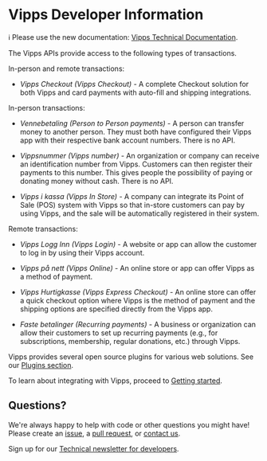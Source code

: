 <!-- START_METADATA
---
title: Introduction
sidebar_position: 1
hide_table_of_contents: true
pagination_next: null
pagination_prev: null
---
END_METADATA -->

# Vipps Developer Information

<!-- START_COMMENT -->

ℹ️ Please use the new documentation:
[Vipps Technical Documentation](https://vippsas.github.io/vipps-developer-docs/).

<!-- END_COMMENT -->

The Vipps APIs provide access to the following types of transactions.

In-person and remote transactions:

- _Vipps Checkout (Vipps Checkout)_ - A complete Checkout solution for both Vipps and card payments with auto-fill and shipping integrations.

In-person transactions:

- _Vennebetaling (Person to Person payments)_ - A person can transfer money to another person. They must both have configured their Vipps app with their respective bank account numbers. There is no API.

- _Vippsnummer (Vipps number)_ - An organization or company can receive an identification number from Vipps. Customers can then register their payments to this number. This gives people the possibility of paying or donating money without cash. There is no API.

- _Vipps i kassa (Vipps In Store)_ - A company can integrate its Point of Sale (POS) system with Vipps so that in-store customers can pay by using Vipps, and the sale will be automatically registered in their system.

Remote transactions:

- _Vipps Logg Inn (Vipps Login)_ - A website or app can allow the customer to log in by using their Vipps account.

- _Vipps på nett (Vipps Online)_ - An online store or app can offer Vipps as a method of payment.

- _Vipps Hurtigkasse (Vipps Express Checkout)_ - An online store can offer a quick checkout option where Vipps is the method of payment and the shipping options are specified directly from the Vipps app.

- _Faste betalinger (Recurring payments)_ - A business or organization can allow their customers to set up recurring payments (e.g., for subscriptions, membership, regular donations, etc.) through Vipps.

Vipps provides several open source plugins for various web solutions.
See our [Plugins section](https://github.com/vippsas/vipps-plugins).

To learn about integrating with Vipps, proceed to [Getting started](vipps-getting-started.md).

## Questions?

We're always happy to help with code or other questions you might have!
Please create an [issue](https://github.com/vippsas/vipps-developers/issues),
a [pull request](https://github.com/vippsas/vipps-developers/pulls),
or [contact us](contact.md).

Sign up for our [Technical newsletter for developers](newsletters/README.md).
